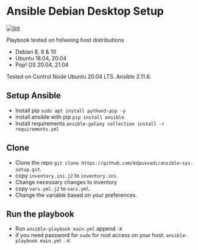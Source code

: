 # Ansible Debian Desktop Setup

[![lint](https://github.com/kdpuvvadi/ansible-sys-setup/actions/workflows/lint.yml/badge.svg)](https://github.com/kdpuvvadi/ansible-sys-setup/actions/workflows/lint.yml)

Playbook tested on follwoing host distributions

* Debian 8, 9 & 10
* Ubuntu 18.04, 20.04
* Pop! OS 20.04, 21.04

Tested on Control Node Ubuntu 20.04 LTS. Ansible 2.11.6.

## Setup Ansible

* Install pip `sudo apt install python3-pip -y`
* install ansible with pip `pip install ansible`
* Install requirements `ansible-galaxy collection install -r requirements.yml`

## Clone

* Clone the repo  `git clone https://github.com/kdpuvvadi/ansible-sys-setup.git`.
* copy `inventory.ini.j2` to `inventory.ini`.
* Change necessary changes to inventory
* copy `vars.yml.j2` to `vars.yml`.
* Change the variable based on your preferences.

## Run the playbook

* Run `ansible-playbook main.yml` append `-K`
* if you need password for `sudo` for root access on your host. `ansible-playbook main.yml -K`
